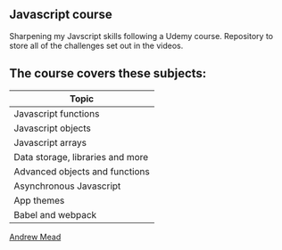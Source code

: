 ## Javascript course
Sharpening my Javscript skills following a Udemy course. Repository to store all of the challenges set out in the videos.

## The course covers these subjects:
| Topic  |
|---|
| Javascript functions  |
|  Javascript objects |
|  Javascript arrays |
|  Data storage, libraries and more |
|  Advanced objects and functions |
|  Asynchronous Javascript |
|  App themes |
| Babel and webpack  |

[Andrew Mead](https://www.udemy.com/modern-javascript/)
